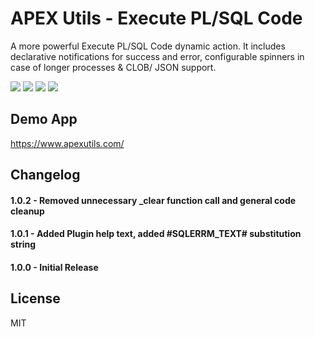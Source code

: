 # APEX Utils - Execute PL/SQL Code
A more powerful Execute PL/SQL Code dynamic action. It includes declarative notifications for success and error, configurable spinners in case of longer processes & CLOB/ JSON support.

![](https://img.shields.io/badge/Type-Dynamic_Action-orange.svg) ![](https://img.shields.io/badge/APEX-18.2-success.svg) ![](https://img.shields.io/badge/APEX-19.1-success.svg) ![](https://img.shields.io/badge/APEX-19.2-success.svg)

## Demo App
https://www.apexutils.com/

## Changelog

#### 1.0.2 - Removed unnecessary \_clear function call and general code cleanup
#### 1.0.1 - Added Plugin help text, added #SQLERRM_TEXT# substitution string
#### 1.0.0 - Initial Release

## License
MIT
